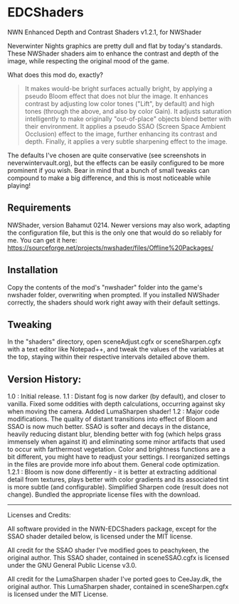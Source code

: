 # EDCShaders
NWN Enhanced Depth and Contrast Shaders v1.2.1, for NWShader

Neverwinter Nights graphics are pretty dull and flat by today's standards. These NWShader shaders aim to enhance the contrast and depth of the image, while respecting the original mood of the game.

What does this mod do, exactly?

   > It makes would-be bright surfaces actually bright, by applying a pseudo Bloom effect that does not blur the image.
   > It enhances contrast by adjusting low color tones ("Lift", by default) and high tones (through the above, and also by color Gain).
   > It adjusts saturation intelligently to make originally "out-of-place" objects blend better with their environment.
   > It applies a pseudo SSAO (Screen Space Ambient Occlusion) effect to the image, further enhancing its contrast and depth.
   > Finally, it applies a very subtle sharpening effect to the image.

The defaults I've chosen are quite conservative (see screenshots in neverwintervault.org), but the effects can be easily configured to be more prominent if you wish. Bear in mind that a bunch of small tweaks can compound to make a big difference, and this is most noticeable while playing!

Requirements
------------
   NWShader, version Bahamut 0214. Newer versions may also work, adapting the configuration file, but this is the only one that would do so reliably for me. You can get it here: https://sourceforge.net/projects/nwshader/files/Offline%20Packages/

Installation
------------
   Copy the contents of the mod's "nwshader" folder into the game's nwshader folder, overwriting when prompted. If you installed NWShader correctly, the shaders should work right away with their default settings.

Tweaking
--------
In the "shaders" directory, open sceneAdjust.cgfx or sceneSharpen.cgfx with a text editor like Notepad++, and tweak the values of the variables at the top, staying within their respective intervals detailed above them.


Version History:
---------------
  1.0   : Initial release.
	1.1   : Distant fog is now darker (by default), and closer to vanilla. Fixed some oddities with depth calculations, occurring against sky when moving the camera. Added LumaSharpen shader!
	1.2   : Major code modifications. The quality of distant transitions into effect of Bloom and SSAO is now much better. SSAO is softer and decays in the distance, heavily reducing distant blur, blending better with fog (which helps grass immensely when against it) and eliminating some minor artifacts that used to occur with farthermost vegetation. Color and brightness functions are a bit different, you might have to readjust your settings. I reorganized settings in the files are provide more info about them. General code optimization.
	1.2.1 : Bloom is now done differently - it is better at extracting additional detail from textures, plays better with color gradients and its associated tint is more subtle (and configurable). Simplified Sharpen code (result does not change). Bundled the appropriate license files with the download.
	
	
--------------

Licenses and Credits:

All software provided in the NWN-EDCShaders package, except for the SSAO shader detailed below, is licensed under the MIT license.

All credit for the SSAO shader I've modified goes to peachykeen, the original author. This SSAO shader, contained in sceneSSAO.cgfx is licensed under the GNU General Public License v3.0.

All credit for the LumaSharpen shader I've ported goes to CeeJay.dk, the original author. This LumaSharpen shader, contained in sceneSharpen.cgfx is licensed under the MIT License.
